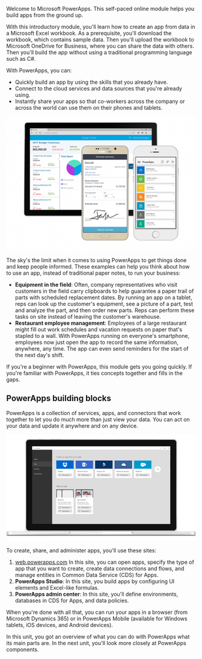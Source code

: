 Welcome to Microsoft PowerApps. This self-paced online module helps you build apps from the ground up.

With this introductory module, you'll learn how to create an app from data in a Microsoft Excel workbook. As a prerequisite, you'll download the workbook, which contains sample data. Then you'll upload the workbook to Microsoft OneDrive for Business, where you can share the data with others. Then you'll build the app without using a traditional programming language such as C#.

With PowerApps, you can:

- Quickly build an app by using the skills that you already have.
- Connect to the cloud services and data sources that you're already using.
- Instantly share your apps so that co-workers across the company or across the world can use them on their phones and tablets.

![Welcome to PowerApps](../media/powerapps-mobile.png)

The sky's the limit when it comes to using PowerApps to get things done and keep people informed. These examples can help you think about how to use an app, instead of traditional paper notes, to run your business:

- **Equipment in the field**: Often, company representatives who visit customers in the field carry clipboards to help guarantee a paper trail of parts with scheduled replacement dates. By running an app on a tablet, reps can look up the customer's equipment, see a picture of a part, test and analyze the part, and then order new parts. Reps can perform these tasks on site instead of leaving the customer's warehouse.
- **Restaurant employee management**: Employees of a large restaurant might fill out work schedules and vacation requests on paper that's stapled to a wall. With PowerApps running on everyone's smartphone, employees now just open the app to record the same information, anywhere, any time. The app can even send reminders for the start of the next day's shift.

If you're a beginner with PowerApps, this module gets you going quickly. If you're familiar with PowerApps, it ties concepts together and fills in the gaps.

## PowerApps building blocks
PowerApps is a collection of services, apps, and connectors that work together to let you do much more than just view your data. You can act on your data and update it anywhere and on any device.

![Welcome to PowerApps](../media/powerapps-intro.gif)

To create, share, and administer apps, you'll use these sites:

1. [web.powerapps.com](https://web.powerapps.com) In this site, you can open apps, specify the type of app that you want to create, create data connections and flows, and manage entities in Common Data Service (CDS) for Apps.
1. **PowerApps Studio**: In this site, you build apps by configuring UI elements and Excel-like formulas.
1. **PowerApps admin center**: In this site, you'll define environments, databases in CDS for Apps, and data policies.

When you're done with all that, you can run your apps in a browser (from Microsoft Dynamics 365) or in PowerApps Mobile (available for Windows tablets, iOS devices, and Android devices).

In this unit, you got an overview of what you can do with PowerApps what its main parts are. In the next unit, you'll look more closely at PowerApps components.
